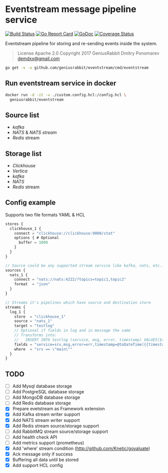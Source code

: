 # Eventstream message pipeline service

[![Build Status](https://github.com/geniusrabbit/eventstream/workflows/run%20tests/badge.svg)](https://github.com/geniusrabbit/eventstream/actions?workflow=run%20tests)
[![Go Report Card](https://goreportcard.com/badge/github.com/geniusrabbit/eventstream)](https://goreportcard.com/report/github.com/geniusrabbit/eventstream)
[![GoDoc](https://godoc.org/github.com/geniusrabbit/eventstream?status.svg)](https://godoc.org/github.com/geniusrabbit/eventstream)
[![Coverage Status](https://coveralls.io/repos/github/geniusrabbit/eventstream/badge.svg)](https://coveralls.io/github/geniusrabbit/eventstream)

Eventstream pipeline for storing and re-sending events inside the system.

> License Apache 2.0
> Copyright 2017 GeniusRabbit Dmitry Ponomarev <demdxx@gmail.com>

```sh
go get -v -u github.com/geniusrabbit/eventstream/cmd/eventstream
```

## Run eventstream service in docker

```sh
docker run -d -it -v ./custom.config.hcl:/config.hcl \
  geniusrabbit/eventstream
```

## Source list

- *kafka*
- *NATS* & *NATS stream*
- *Redis* stream

## Storage list

- *Clickhouse*
- *Vertica*
- *kafka*
- *NATS*
- *Redis* stream

## Config example

Supports two file formats YAML & HCL

```js
stores {
  clickhouse_1 {
    connect = "clickhouse://clickhouse:9000/stat"
    options { # Optional
      buffer = 1000
    }
  }
}

// Source could be any supported stream service like kafka, nats, etc...
sources {
  nats_1 {
    connect = "nats://nats:4222/?topics=topic1,topic2"
    format  = "json"
  }
}

// Streams it's pipelines which have source and destination store
streams {
  log_1 {
    store  = "clickhouse_1"
    source = "nats_1"
    target = "testlog"
    // Optional if fields in log and in message the same
    // Transforms into:
    //   INSERT INTO testlog (service, msg, error, timestamp) VALUES($srv, $msg, $err, @toDateTime($timestamp))
    fields = "service=srv,msg,error=err,timestamp=@toDateTime({{timestamp:date}})"
    where  = "srv == \"main\""
  }
}
```

## TODO

- [ ] Add Mysql database storage
- [ ] Add PostgreSQL database storage
- [ ] Add MongoDB database storage
- [ ] Add Redis database storage
- [X] Prepare evetstream as Framework extension
- [X] Add Kafka stream writer support
- [X] Add NATS stream writer support
- [X] Add Redis stream source/storage support
- [ ] Add RabbitMQ stream source/storage support
- [ ] Add health check API
- [ ] Add metrics support (prometheus)
- [x] Add 'where' stream condition (http://github.com/Knetic/govaluate)
- [X] Ack message only if success
- [X] Buffering all data until be stored
- [X] Add support HCL config
